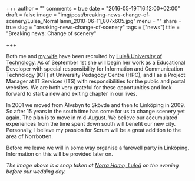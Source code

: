 +++
author = ""
comments = true
date = "2016-05-19T16:12:00+02:00"
draft = false
image = "img/post/breaking-news-change-of-scenery/Lulea_NorraHamn_2010-06-11_807x605.jpg"
menu = ""
share = true
slug = "breaking-news-change-of-scenery"
tags = ["news"]
title = "Breaking news: Change of scenery"

+++

Both me and [my wife](http://karinbollden.se/en/) have been recruited by [Luleå University of Technology](http://www.ltu.se/?l=en). As of September 1st she will begin her work as a Educational Developer with special responsibility for Information and Communication Technology (ICT) at University Pedagogy Centre (HPC), and I as a Project Manager at IT Services (ITS) with responsibilities for the public and portal websites. We are both very grateful for these opportunities and look forward to start a new and exiting chapter in our lives. 

In 2001 we moved from Älvsbyn to Skövde and then to Linköping in 2009. So after 15 years in the south time has come for us to change scenery yet again. The plan is to move in mid-August. We believe our accumulated experiences from the time spent down south will benefit our new city. Personally, I believe my passion for Scrum will be a great addition to the area of Norrbotten. 

Before we leave we will in some way organise a farewell party in Linköping. Information on this will be provided later on.

*The image above is a snap taken at [Norra Hamn, Luleå](https://www.google.com/maps/place//@65.5891563,22.1439987,15z/data=!4m5!3m4!1s0x0:0x0!8m2!3d65.5858889!4d22.1491111) on the evening before our wedding day.*
